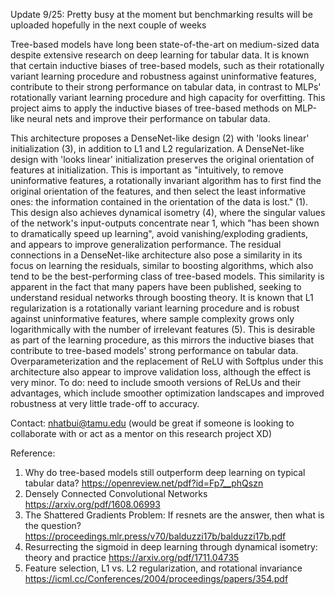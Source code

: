 Update 9/25: Pretty busy at the moment but benchmarking results will be uploaded hopefully in the next couple of weeks

Tree-based models have long been state-of-the-art on medium-sized data despite extensive research on deep learning for tabular data. It is known that certain inductive biases of tree-based models, such as their rotationally variant learning procedure and robustness against uninformative features, contribute to their strong performance on tabular data, in contrast to MLPs' rotationally variant learning procedure and high capacity for overfitting. This project aims to apply the inductive biases of tree-based methods on MLP-like neural nets and improve their performance on tabular data.

This architecture proposes a DenseNet-like design (2) with 'looks linear' initialization (3), in addition to L1 and L2 regularization. A DenseNet-like design with 'looks linear' initialization preserves the original orientation of features at initialization. This is important as "intuitively, to remove uninformative features, a rotationally invariant algorithm has to first find the original orientation of the features, and then select the least informative ones: the information contained in the orientation of the data is lost." (1). This design also achieves dynamical isometry (4), where the singular values of the network's input-outputs concentrate near 1, which "has been shown to dramatically speed up learning", avoid vanishing/exploding gradients, and appears to improve generalization performance. The residual connections in a DenseNet-like architecture also pose a similarity in its focus on learning the residuals, similar to boosting algorithms, which also tend to be the best-performing class of tree-based models. This similarity is apparent in the fact that many papers have been published, seeking to understand residual networks through boosting theory. It is known that L1 regularization is a rotationally variant learning procedure and is robust against uninformative features, where sample complexity grows only logarithmically with the number of irrelevant features (5). This is desirable as part of the learning procedure, as this mirrors the inductive biases that contribute to tree-based models' strong performance on tabular data. Overparameterization and the replacement of ReLU with Softplus under this architecture also appear to improve validation loss, although the effect is very minor. To do: need to include smooth versions of ReLUs and their advantages, which include smoother optimization landscapes and improved robustness at very little trade-off to accuracy.

Contact: nhatbui@tamu.edu (would be great if someone is looking to collaborate with or act as a mentor on this research project XD)

Reference: 
1) Why do tree-based models still outperform deep learning on typical tabular data? https://openreview.net/pdf?id=Fp7__phQszn
2) Densely Connected Convolutional Networks https://arxiv.org/pdf/1608.06993
3) The Shattered Gradients Problem: If resnets are the answer, then what is the question? https://proceedings.mlr.press/v70/balduzzi17b/balduzzi17b.pdf
4) Resurrecting the sigmoid in deep learning through dynamical isometry: theory and practice https://arxiv.org/pdf/1711.04735
5) Feature selection, L1 vs. L2 regularization, and rotational invariance https://icml.cc/Conferences/2004/proceedings/papers/354.pdf
